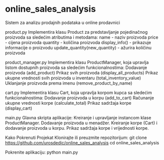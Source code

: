 # online_sales_analysis
Sistem za analizu prodajnih podataka u online prodavnici

product.py
Implementira klasu Product za predstavljanje pojedinačnog proizvoda sa sledećim atributima i metodama:
name - naziv proizvoda
price - cijena proizvoda
quantity - količina proizvoda
display_info() - prikazuje informacije o proizvodu
update_quantity(new_quantity) - ažurira količinu proizvoda

product_manager.py
Implementira klasu ProductManager, koja upravlja listom dostupnih proizvoda sa sledećim funkcionalnostima:
Dodavanje proizvoda (add_product)
Prikaz svih proizvoda (display_all_products)
Prikaz ukupne vrednosti svih proizvoda u inventaru (total_inventory_value)
Uklanjanje proizvoda prema imenu (remove_product_by_name)

cart.py
Implementira klasu Cart, koja upravlja korpom kupca sa sledećim funkcionalnostima:
Dodavanje proizvoda u korpu (add_to_cart)
Računanje ukupne vrednosti korpe (calculate_total)
Prikaz sadržaja korpe (display_cart)

main.py
Glavna skripta aplikacije:
Kreiranje i upravljanje instancom klase ProductManager.
Dodavanje proizvoda u menadžer.
Kreiranje korpe (Cart) i dodavanje proizvoda u korpu.
Prikaz sadržaja korpe i vrijednosti korpe.


Kako Pokrenuti Projekat
Klonirajte ili preuzmite repozitorijum:
git clone https://github.com/urosdedic/online_sales_analysis
cd online_sales_analysis

Pokrenite aplikaciju:
python main.py
